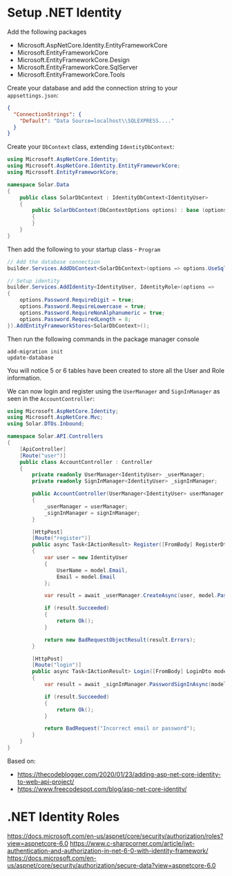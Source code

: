# Setup .NET Identity

Add the following packages

- Microsoft.AspNetCore.Identity.EntityFrameworkCore
- Microsoft.EntityFrameworkCore
- Microsoft.EntityFrameworkCore.Design
- Microsoft.EntityFrameworkCore.SqlServer
- Microsoft.EntityFrameworkCore.Tools

Create your database and add the connection string to your `appsettings.json`:

```json
{
  "ConnectionStrings": {
    "Default": "Data Source=localhost\\SQLEXPRESS...."
  }
}
```

Create your `DbContext` class, extending `IdentityDbContext`:

```csharp
using Microsoft.AspNetCore.Identity;
using Microsoft.AspNetCore.Identity.EntityFrameworkCore;
using Microsoft.EntityFrameworkCore;

namespace Solar.Data
{
    public class SolarDbContext : IdentityDbContext<IdentityUser>
    {
        public SolarDbContext(DbContextOptions options) : base (options)
        {
        }
    }
}
```

Then add the following to your startup class - `Program`

```csharp
// Add the database connection
builder.Services.AddDbContext<SolarDbContext>(options => options.UseSqlServer(builder.Configuration.GetConnectionString("Default")));

// Setup identity
builder.Services.AddIdentity<IdentityUser, IdentityRole>(options =>
{
    options.Password.RequireDigit = true;
    options.Password.RequireLowercase = true;
    options.Password.RequireNonAlphanumeric = true;
    options.Password.RequiredLength = 8;
}).AddEntityFrameworkStores<SolarDbContext>();
```

Then run the following commands in the package manager console

```
add-migration init
update-database
```

You will notice 5 or 6 tables have been created to store all the User and Role information.

We can now login and register using the `UserManager` and `SignInManager` as seen in the `AccountController`:

```csharp
using Microsoft.AspNetCore.Identity;
using Microsoft.AspNetCore.Mvc;
using Solar.DTOs.Inbound;

namespace Solar.API.Controllers
{
    [ApiController]
    [Route("user")]
    public class AccountController : Controller
    {
        private readonly UserManager<IdentityUser> _userManager;
        private readonly SignInManager<IdentityUser> _signInManager;

        public AccountController(UserManager<IdentityUser> userManager, SignInManager<IdentityUser> signInManager)
        {
            _userManager = userManager;
            _signInManager = signInManager;
        }

        [HttpPost]
        [Route("register")]
        public async Task<IActionResult> Register([FromBody] RegisterDto model)
        {
            var user = new IdentityUser
            {
                UserName = model.Email,
                Email = model.Email
            };

            var result = await _userManager.CreateAsync(user, model.Password);

            if (result.Succeeded)
            {
                return Ok();
            }

            return new BadRequestObjectResult(result.Errors);
        }

        [HttpPost]
        [Route("login")]
        public async Task<IActionResult> Login([FromBody] LoginDto model)
        {
            var result = await _signInManager.PasswordSignInAsync(model.Email, model.Password, model.RememberMe, false);

            if (result.Succeeded)
            {
                return Ok();
            }

            return BadRequest("Incorrect email or password");
        }
    }
}

```

Based on:

- https://thecodeblogger.com/2020/01/23/adding-asp-net-core-identity-to-web-api-project/
- https://www.freecodespot.com/blog/asp-net-core-identity/

# .NET Identity Roles

https://docs.microsoft.com/en-us/aspnet/core/security/authorization/roles?view=aspnetcore-6.0
https://www.c-sharpcorner.com/article/jwt-authentication-and-authorization-in-net-6-0-with-identity-framework/
https://docs.microsoft.com/en-us/aspnet/core/security/authorization/secure-data?view=aspnetcore-6.0
